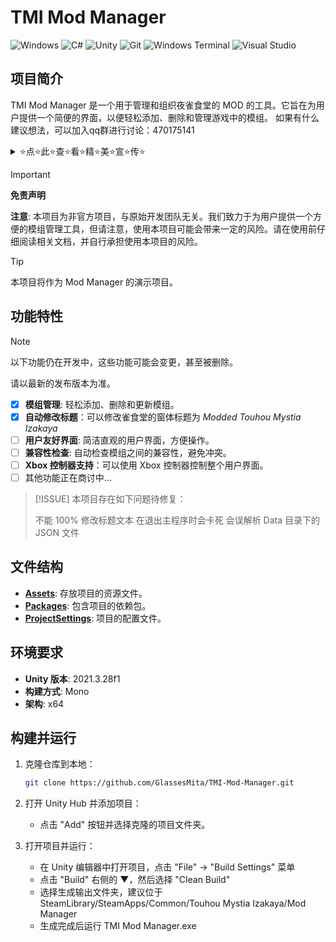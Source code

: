 # TMI Mod Manager

![Windows](https://img.shields.io/badge/Windows-0078D6?style=for-the-badge&logo=windows&logoColor=white)
![C#](https://img.shields.io/badge/C%23-239120?style=for-the-badge&logo=c-sharp&logoColor=white)
![Unity](https://img.shields.io/badge/Unity-100000?style=for-the-badge&logo=unity&logoColor=white)
![Git](https://img.shields.io/badge/GIT-E44C30?style=for-the-badge&logo=git&logoColor=white)
![Windows Terminal](https://img.shields.io/badge/windows%20terminal-4D4D4D?style=for-the-badge&logo=windows%20terminal&logoColor=white)
![Visual Studio](https://img.shields.io/badge/Visual_Studio-5C2D91?style=for-the-badge&logo=visual%20studio&logoColor=white)

## 项目简介

TMI Mod Manager 是一个用于管理和组织夜雀食堂的 MOD 的工具。它旨在为用户提供一个简便的界面，以便轻松添加、删除和管理游戏中的模组。
如果有什么建议想法，可以加入qq群进行讨论：470175141

<details>
<summary>⭐点⭐此⭐查⭐看⭐精⭐美⭐宣⭐传⭐</summary>

！隆重介绍！目前已知唯一的雀食mod交流聚集地  
[470175141](https://qm.qq.com/q/ZjHPtumekw) [470175141](https://qm.qq.com/q/ZjHPtumekw) [470175141](https://qm.qq.com/q/ZjHPtumekw)（重要的事情说三遍）  
不管你是程序、美工、乐师、策划（这个需要吗？），亦或是想进来学习交流，又或者是想一睹雀食mod的风采的普通玩家，都可以加入这个群聊！

![化学实验室](https://raw.githubusercontent.com/GlassesMita/TMI-Mod-Manager/main/Assets/Images/%E5%8C%96%E5%AD%A6%E5%AE%9E%E9%AA%8C%E5%AE%A4.jpg)

</details>


> [!IMPORTANT]
> **免责声明**
> 
> **注意**: 本项目为非官方项目，与原始开发团队无关。我们致力于为用户提供一个方便的模组管理工具，但请注意，使用本项目可能会带来一定的风险。请在使用前仔细阅读相关文档，并自行承担使用本项目的风险。

> [!TIP]
> 本项目将作为 Mod Manager 的演示项目。

## 功能特性

> [!NOTE]
> 以下功能仍在开发中，这些功能可能会变更，甚至被删除。
>
> 请以最新的发布版本为准。

- [x] **模组管理**: 轻松添加、删除和更新模组。
- [x] **自动修改标题**：可以修改雀食堂的窗体标题为 *Modded Touhou Mystia Izakaya*
- [ ] **用户友好界面**: 简洁直观的用户界面，方便操作。
- [ ] **兼容性检查**: 自动检查模组之间的兼容性，避免冲突。
- [ ] **Xbox 控制器支持**：可以使用 Xbox 控制器控制整个用户界面。
- [ ] 其他功能正在商讨中...

> [!ISSUE]
> 本项目存在如下问题待修复：
>
> 不能 100% 修改标题文本
> 在退出主程序时会卡死
> 会误解析 Data 目录下的 JSON 文件

## 文件结构

- [**Assets**](Assets): 存放项目的资源文件。
- [**Packages**](Packages): 包含项目的依赖包。
- [**ProjectSettings**](ProjectSettings): 项目的配置文件。

## 环境要求

- **Unity 版本**: 2021.3.28f1
- **构建方式**: Mono
- **架构**: x64

## 构建并运行

1. 克隆仓库到本地：

    ```bash
    git clone https://github.com/GlassesMita/TMI-Mod-Manager.git
    ```

2. 打开 Unity Hub 并添加项目：
    - 点击 "Add" 按钮并选择克隆的项目文件夹。
3. 打开项目并运行：
    - 在 Unity 编辑器中打开项目，点击 "File" → "Build Settings" 菜单
    - 点击 "Build" 右侧的 ▼，然后选择 "Clean Build"
    - 选择生成输出文件夹，建议位于 SteamLibrary/SteamApps/Common/Touhou Mystia Izakaya/Mod Manager
    - 生成完成后运行 TMI Mod Manager.exe
